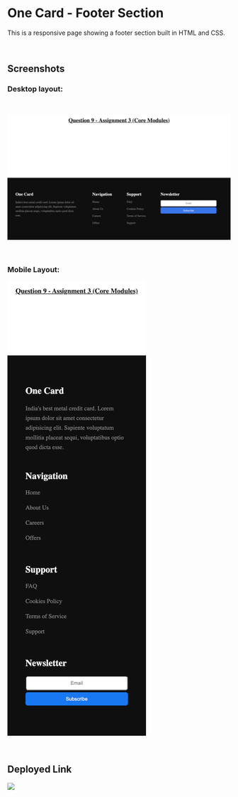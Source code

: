 # One Card - Footer Section
This is a responsive page showing a footer section built in HTML and CSS.

<br/>

## Screenshots
### Desktop layout:

<br/>

![desktop](./screenshots/screenshot.png)

<br/>

### Mobile Layout:

![mobile](./screenshots/mobile.png)

<br/>

## Deployed Link

<a href="#" target="_blank"><img src="https://img.shields.io/badge/Netlify-00C7B7?style=for-the-badge&logo=netlify&logoColor=white"/></a>